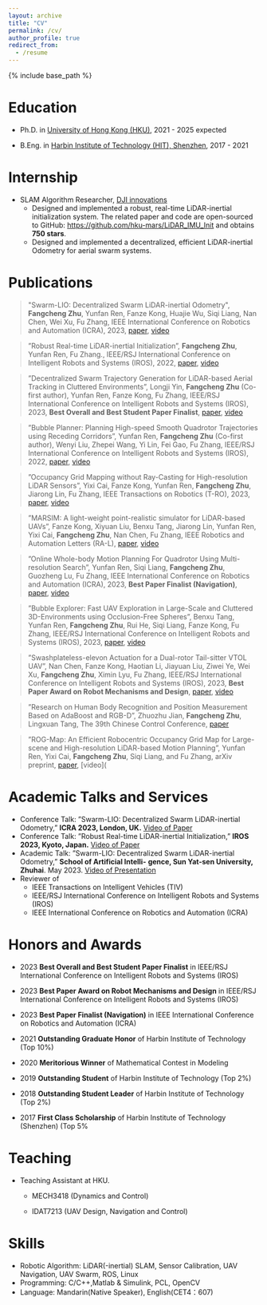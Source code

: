 ```yaml
---
layout: archive
title: "CV"
permalink: /cv/
author_profile: true
redirect_from:
  - /resume
---
```


{% include base_path %}

Education
======
* Ph.D. in [University of Hong Kong (HKU)](https://www.hku.hk/), 2021 - 2025 expected

* B.Eng. in [Harbin Institute of Technology (HIT), Shenzhen](https://www.hitsz.edu.cn/), 2017 - 2021

  

Internship
======
* SLAM Algorithm Researcher, [DJI innovations](https://www.dji.com/)
  * Designed and implemented a robust, real-time LiDAR-inertial initialization system. The related paper and code are open-sourced to GitHub:
    https://github.com/hku-mars/LiDAR_IMU_Init and obtains **750 stars**.
  * Designed and implemented a decentralized, efficient LiDAR-inertial Odometry for aerial swarm systems.



# Publications

>"Swarm-LIO: Decentralized Swarm LiDAR-inertial Odometry", **Fangcheng Zhu**, Yunfan Ren, Fanze Kong, Huajie Wu, Siqi Liang, Nan Chen, Wei Xu, Fu Zhang, IEEE International Conference on Robotics and Automation (ICRA), 2023,  [paper](https://arxiv.org/abs/2209.06628), [video](https://youtu.be/MxeoKVXrmEs?si=kALhe8zFAKjvvuAJ)



>”Robust Real-time LiDAR-inertial Initialization”, **Fangcheng Zhu**, Yunfan Ren, Fu Zhang., IEEE/RSJ International Conference on Intelligent Robots and Systems (IROS), 2022, [paper](https://arxiv.org/abs/2202.11006), [video](https://youtu.be/WiHgcPpKwvU?si=QWxIVTfe0XeEjcuS)



>”Decentralized Swarm Trajectory Generation for LiDAR-based Aerial Tracking in Cluttered Environments”, Longji Yin, **Fangcheng Zhu** (Co-first author), Yunfan Ren, Fanze Kong, Fu Zhang, IEEE/RSJ International Conference on Intelligent Robots and Systems (IROS), 2023, **Best Overall and Best Student Paper Finalist**, [paper](https://ieeexplore.ieee.org/abstract/document/10341567), [video](https://youtu.be/04-ls0PHkuU?si=f30NZkNNv_29wxvY)



>”Bubble Planner: Planning High-speed Smooth Quadrotor Trajectories using Receding Corridors”, Yunfan Ren, **Fangcheng Zhu** (Co-first author), Wenyi Liu, Zhepei Wang, Yi Lin, Fei Gao, Fu Zhang, IEEE/RSJ International Conference on Intelligent Robots and Systems (IROS), 2022, [paper](https://arxiv.org/abs/2202.12177), [video](https://youtu.be/GpATPwibJ1k?si=_nAQc1VFb3s2xYAs)



>”Occupancy Grid Mapping without Ray-Casting for High-resolution LiDAR Sensors”, Yixi Cai, Fanze Kong, Yunfan Ren, **Fangcheng Zhu**, Jiarong Lin, Fu Zhang, IEEE Transactions on Robotics (T-RO), 2023, [paper](https://arxiv.org/abs/2307.08493), [video](https://youtu.be/m5QQPbkYYnA?si=sthOEobTUBqg0Tzc)



>”MARSIM: A light-weight point-realistic simulator for LiDAR-based UAVs”, Fanze Kong, Xiyuan Liu, Benxu Tang, Jiarong Lin, Yunfan Ren, Yixi Cai, **Fangcheng Zhu**, Nan Chen, Fu Zhang, IEEE Robotics and Automation Letters (RA-L), [paper](https://arxiv.org/abs/2211.10716), [video](https://youtu.be/hiRtcq-5lN0?si=w-ylK11S0hc97fYo)



>”Online Whole-body Motion Planning For Quadrotor Using Multi-resolution Search”, Yunfan Ren, Siqi Liang, **Fangcheng Zhu**, Guozheng Lu, Fu Zhang, IEEE International Conference on Robotics and Automation (ICRA), 2023, **Best Paper Finalist (Navigation)**, [paper](https://arxiv.org/abs/2209.06761), [video](https://youtu.be/0q5mA9vijMY?si=xJ9jF8cE1sA_9ij7)



>”Bubble Explorer: Fast UAV Exploration in Large-Scale and Cluttered 3D-Environments using Occlusion-Free Spheres”, Benxu Tang, Yunfan Ren, **Fangcheng Zhu**, Rui He, Siqi Liang, Fanze Kong, Fu Zhang, IEEE/RSJ International Conference on Intelligent Robots and Systems (IROS), 2023, [paper](https://arxiv.org/abs/2304.00852), [video](https://youtu.be/4FqgNSbrx04?si=Kj7dBH5SVpQBGDIH)



>”Swashplateless-elevon Actuation for a Dual-rotor Tail-sitter VTOL UAV”, Nan Chen, Fanze Kong, Haotian Li, Jiayuan Liu, Ziwei Ye, Wei Xu, **Fangcheng Zhu**, Ximin Lyu, Fu Zhang, IEEE/RSJ International Conference on Intelligent Robots and Systems (IROS), 2023, **Best Paper Award on Robot Mechanisms and Design**, [paper](https://arxiv.org/abs/2309.13559), [video](https://youtu.be/Sx9Rk4Zf7sQ?si=PWtvP1zk95OJ1SA3)



>”Research on Human Body Recognition and Position Measurement Based on AdaBoost and RGB-D”, Zhuozhu Jian, **Fangcheng Zhu**, Lingxuan Tang, The 39th Chinese Control Conference, [paper](https://ieeexplore.ieee.org/document/9188572)



>”ROG-Map: An Efficient Robocentric Occupancy Grid Map for Large-scene and High-resolution LiDAR-based Motion Planning”, Yunfan Ren, Yixi Cai, **Fangcheng Zhu**, Siqi Liang, and Fu Zhang, arXiv preprint, [paper](https://arxiv.org/abs/2302.14819), [video](



# Academic Talks and Services

* Conference Talk: ”Swarm-LIO: Decentralized Swarm LiDAR-inertial Odometry,” **ICRA 2023, London, UK.** [Video of Paper](https://b23.tv/MnAbSVX)
* Conference Talk: ”Robust Real-time LiDAR-inertial Initialization,” **IROS 2023, Kyoto, Japan.** [Video of Paper](https://youtu.be/WiHgcPpKwvU?si=EQ-f134sQK3UFWLb)
* Academic Talk: ”Swarm-LIO: Decentralized Swarm LiDAR-inertial Odometry,” **School of Artificial Intelli-**
  **gence, Sun Yat-sen University, Zhuhai**. May 2023.  [Video of Presentation](https://b23.tv/nGhNqVS)
* Reviewer of
  * IEEE Transactions on Intelligent Vehicles (TIV)
  * IEEE/RSJ International Conference on Intelligent Robots and Systems (IROS)
  * IEEE International Conference on Robotics and Automation (ICRA)




Honors and Awards
======
* 2023 **Best Overall and Best Student Paper Finalist** in IEEE/RSJ International Conference on Intelligent Robots and Systems (IROS)

* 2023 **Best Paper Award on Robot Mechanisms and Design** in IEEE/RSJ International Conference on Intelligent Robots and Systems (IROS)

* 2023 **Best Paper Finalist (Navigation)** in IEEE International Conference on Robotics and Automation (ICRA)

* 2021 **Outstanding Graduate Honor** of Harbin Institute of Technology (Top 10%)

* 2020 **Meritorious Winner** of Mathematical Contest in Modeling

* 2019 **Outstanding Student** of Harbin Institute of Technology (Top 2%) 

* 2018 **Outstanding Student Leader** of Harbin Institute of Technology (Top 2%)

* 2017 **First Class Scholarship** of Harbin Institute of Technology (Shenzhen) (Top 5%

  


Teaching
======
* Teaching Assistant at HKU.

  * MECH3418 (Dynamics and Control)

  * IDAT7213 (UAV Design, Navigation and Control)

    

# Skills

* Robotic Algorithm: LiDAR(-inertial) SLAM, Sensor Calibration, UAV Navigation, UAV Swarm, ROS, Linux
* Programming: C/C++,Matlab & Simulink, PCL, OpenCV
* Language: Mandarin(Native Speaker), English(CET4：607)
